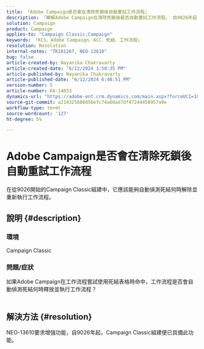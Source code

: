 ```yaml
---
title: 「Adobe Campaign是否會在清除死鎖後自動重試工作流程」
description: 「瞭解Adobe Campaign在清除死鎖後是否自動重試工作流程。 自9026年起，Campaign Classic組建就提供此功能。」
solution: Campaign
product: Campaign
applies-to: "Campaign Classic,Campaign"
keywords: 「KCS、Adobe Campaign、ACC、死結、工作流程」
resolution: Resolution
internal-notes: "TK181267, NEO-13610"
bug: false
article-created-by: Nayanika Chakravarty
article-created-date: "6/12/2024 3:50:35 PM"
article-published-by: Nayanika Chakravarty
article-published-date: "6/12/2024 6:48:51 PM"
version-number: 5
article-number: KA-14033
dynamics-url: "https://adobe-ent.crm.dynamics.com/main.aspx?forceUCI=1&pagetype=entityrecord&etn=knowledgearticle&id=cec0b17e-d328-ef11-840b-0022480a40c2"
source-git-commit: a214325b80d56efc74a60ad7df47244450957a9e
workflow-type: tm+mt
source-wordcount: '127'
ht-degree: 5%

---
```


# Adobe Campaign是否會在清除死鎖後自動重試工作流程


在從9026開始的Campaign Classic組建中，它應該能夠自動偵測死結何時解除並重新執行工作流程。

## 說明 {#description}


### <b>環境</b>

Campaign Classic

### <b>問題/症狀</b>

如果Adobe Campaign在工作流程嘗試使用死結表格時命中，工作流程是否會自動偵測死結何時釋放並執行工作流程？
<br> 

## 解決方法 {#resolution}


NEO-13610要求增強功能，自9026年起，Campaign Classic組建便已具備此功能。

